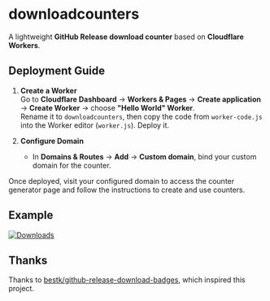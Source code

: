 # downloadcounters

A lightweight **GitHub Release download counter** based on **Cloudflare Workers**.

## Deployment Guide

1. **Create a Worker**  
   Go to **Cloudflare Dashboard** → **Workers & Pages** → **Create application** → **Create Worker** → choose **"Hello World" Worker**.  
   Rename it to `downloadcounters`, then copy the code from `worker-code.js` into the Worker editor (`worker.js`). Deploy it.

2. **Configure Domain**  
   - In **Domains & Routes** → **Add** → **Custom domain**, bind your custom domain for the counter.

Once deployed, visit your configured domain to access the counter generator page and follow the instructions to create and use counters.

## Example

[![Downloads](https://ghdownload.spiritlhl.net/oneclickvirt/downloadcounters?label=Downloads)](https://github.com/oneclickvirt/downloadcounters/releases)

## Thanks

Thanks to [bestk/github-release-download-badges](https://github.com/bestk/github-release-download-badges), which inspired this project.
